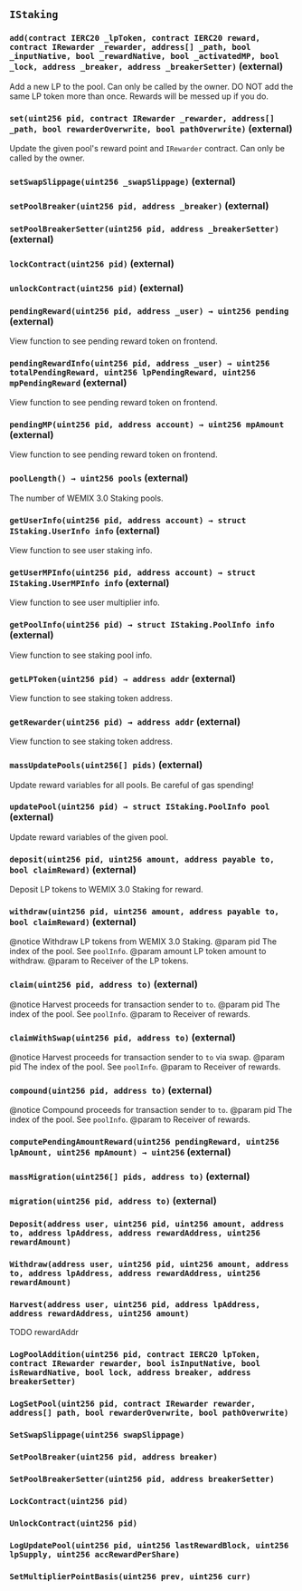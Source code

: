 ## `IStaking`






### `add(contract IERC20 _lpToken, contract IERC20 reward, contract IRewarder _rewarder, address[] _path, bool _inputNative, bool _rewardNative, bool _activatedMP, bool _lock, address _breaker, address _breakerSetter)` (external)

Add a new LP to the pool. Can only be called by the owner.
DO NOT add the same LP token more than once. Rewards will be messed up if you do.




### `set(uint256 pid, contract IRewarder _rewarder, address[] _path, bool rewarderOverwrite, bool pathOverwrite)` (external)

Update the given pool's reward point and `IRewarder` contract. Can only be called by the owner.




### `setSwapSlippage(uint256 _swapSlippage)` (external)





### `setPoolBreaker(uint256 pid, address _breaker)` (external)





### `setPoolBreakerSetter(uint256 pid, address _breakerSetter)` (external)





### `lockContract(uint256 pid)` (external)





### `unlockContract(uint256 pid)` (external)





### `pendingReward(uint256 pid, address _user) → uint256 pending` (external)

View function to see pending reward token on frontend.




### `pendingRewardInfo(uint256 pid, address _user) → uint256 totalPendingReward, uint256 lpPendingReward, uint256 mpPendingReward` (external)

View function to see pending reward token on frontend.




### `pendingMP(uint256 pid, address account) → uint256 mpAmount` (external)

View function to see pending reward token on frontend.




### `poolLength() → uint256 pools` (external)

The number of WEMIX 3.0 Staking pools.




### `getUserInfo(uint256 pid, address account) → struct IStaking.UserInfo info` (external)

View function to see user staking info.




### `getUserMPInfo(uint256 pid, address account) → struct IStaking.UserMPInfo info` (external)

View function to see user multiplier info.




### `getPoolInfo(uint256 pid) → struct IStaking.PoolInfo info` (external)

View function to see staking pool info.




### `getLPToken(uint256 pid) → address addr` (external)

View function to see staking token address.




### `getRewarder(uint256 pid) → address addr` (external)

View function to see staking token address.




### `massUpdatePools(uint256[] pids)` (external)

Update reward variables for all pools. Be careful of gas spending!




### `updatePool(uint256 pid) → struct IStaking.PoolInfo pool` (external)

Update reward variables of the given pool.




### `deposit(uint256 pid, uint256 amount, address payable to, bool claimReward)` (external)

Deposit LP tokens to WEMIX 3.0 Staking for reward.




### `withdraw(uint256 pid, uint256 amount, address payable to, bool claimReward)` (external)

 @notice Withdraw LP tokens from WEMIX 3.0 Staking.
 @param pid The index of the pool. See `poolInfo`.
 @param amount LP token amount to withdraw.
 @param to Receiver of the LP tokens.



### `claim(uint256 pid, address to)` (external)

 @notice Harvest proceeds for transaction sender to `to`.
 @param pid The index of the pool. See `poolInfo`.
 @param to Receiver of rewards.



### `claimWithSwap(uint256 pid, address to)` (external)

 @notice Harvest proceeds for transaction sender to `to` via swap.
 @param pid The index of the pool. See `poolInfo`.
 @param to Receiver of rewards.



### `compound(uint256 pid, address to)` (external)

 @notice Compound proceeds for transaction sender to `to`.
 @param pid The index of the pool. See `poolInfo`.
 @param to Receiver of rewards.



### `computePendingAmountReward(uint256 pendingReward, uint256 lpAmount, uint256 mpAmount) → uint256` (external)





### `massMigration(uint256[] pids, address to)` (external)





### `migration(uint256 pid, address to)` (external)






### `Deposit(address user, uint256 pid, uint256 amount, address to, address lpAddress, address rewardAddress, uint256 rewardAmount)`





### `Withdraw(address user, uint256 pid, uint256 amount, address to, address lpAddress, address rewardAddress, uint256 rewardAmount)`





### `Harvest(address user, uint256 pid, address lpAddress, address rewardAddress, uint256 amount)`

TODO rewardAddr



### `LogPoolAddition(uint256 pid, contract IERC20 lpToken, contract IRewarder rewarder, bool isInputNative, bool isRewardNative, bool lock, address breaker, address breakerSetter)`





### `LogSetPool(uint256 pid, contract IRewarder rewarder, address[] path, bool rewarderOverwrite, bool pathOverwrite)`





### `SetSwapSlippage(uint256 swapSlippage)`





### `SetPoolBreaker(uint256 pid, address breaker)`





### `SetPoolBreakerSetter(uint256 pid, address breakerSetter)`





### `LockContract(uint256 pid)`





### `UnlockContract(uint256 pid)`





### `LogUpdatePool(uint256 pid, uint256 lastRewardBlock, uint256 lpSupply, uint256 accRewardPerShare)`





### `SetMultiplierPointBasis(uint256 prev, uint256 curr)`





